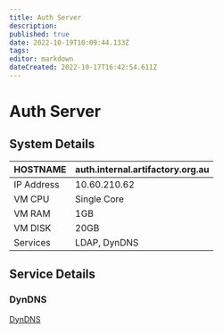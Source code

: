 ```yaml
---
title: Auth Server
description: 
published: true
date: 2022-10-19T10:09:44.133Z
tags: 
editor: markdown
dateCreated: 2022-10-17T16:42:54.611Z
---
```


# Auth Server

## System Details

| HOSTNAME   | auth.internal.artifactory.org.au |
|------------|----------------------------------|
| IP Address | 10.60.210.62                     |
| VM CPU     | Single Core                      |
| VM RAM     | 1GB                              |
| VM DISK    | 20GB                             |
| Services   | LDAP, DynDNS                     |

## Service Details

### DynDNS

[DynDNS](/subcommittee/it_infrastructure/DynDNS)
